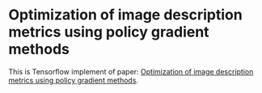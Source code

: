 # Optimization of image description metrics using policy gradient methods
This is Tensorflow implement of paper: [Optimization of image description metrics using policy gradient methods](https://arxiv.org/abs/1612.00370).


